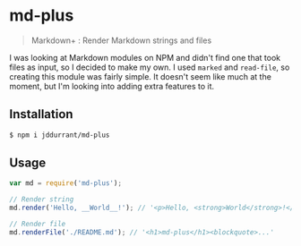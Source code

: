 # md-plus

> Markdown+ : Render Markdown strings and files

I was looking at Markdown modules on NPM and didn't find one that took files as input, so I decided to make my own. I used `marked` and `read-file`, so creating this module was fairly simple. It doesn't seem like much at the moment, but I'm looking into adding extra features to it.

## Installation

```sh
$ npm i jddurrant/md-plus
```

## Usage

```js
var md = require('md-plus');

// Render string
md.render('Hello, __World__!'); // '<p>Hello, <strong>World</strong>!</p>'

// Render file
md.renderFile('./README.md'); // '<h1>md-plus</h1><blockquote>...'
```
